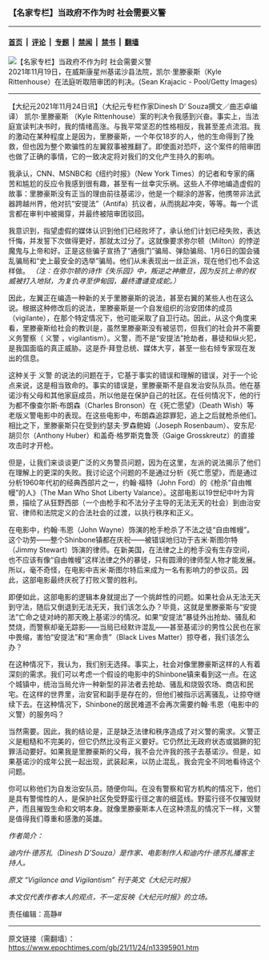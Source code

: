 ### 【名家专栏】当政府不作为时 社会需要义警

---

#### [首页](../../../..?n13395901) &nbsp;|&nbsp; [评论](../../../../../epoch-comment?n13395901) &nbsp;|&nbsp; [专题](../../../../../epoch-special?n13395901) &nbsp;|&nbsp; [禁闻](../../../../../epoch-news?n13395901) &nbsp;|&nbsp; [禁书](../../../../../books?n13395901) &nbsp;|&nbsp; [翻墙](https://github.com/gfw-breaker/nogfw/blob/master/README.md?n13395901)


<div><img alt="【名家专栏】当政府不作为时 社会需要义警" class="attachment-djy_600_400 size-djy_600_400 wp-post-image" src="https://i.epochtimes.com/assets/uploads/2021/11/id13395908-GettyImages-1236665464-1-600x400.jpg"/>
<div class="caption">
 2021年11月19日，在威斯康星州基诺沙县法院，凯尔‧里滕豪斯（Kyle Rittenhouse）在法庭听取陪审团的判决。(Sean Krajacic - Pool/Getty Images)
</div></div><hr/><div class="post_content" id="artbody" itemprop="articleBody">
 <!-- article content begin -->
 <p>
  【大纪元2021年11月24日讯】（大纪元专栏作家Dinesh D’ Souza撰文／曲志卓编译）
  <ok href="https://www.epochtimes.com/gb/tag/%E5%87%AF%E5%B0%94%E2%80%A7%E9%87%8C%E6%BB%95%E8%B1%AA%E6%96%AF.html">
   凯尔‧里滕豪斯
  </ok>
  （Kyle Rittenhouse）案的判决令我感到兴奋。事实上，当法庭宣读判决书时，我的情绪高涨。与我平常坚忍的性格相反，我甚至差点流泪。我的激动在某种程度上是因为，里滕豪斯，一个年仅18岁的人，他的生命得到了挽救，但也因为整个欺骗性的左翼叙事被推翻了。即使面对恐吓，这个案件的陪审团也做了正确的事情，它的一致决定将对我们的文化产生持久的影响。
 </p>
 <p>
  我承认，CNN、MSNBC和《纽约时报》（New York Times）的记者和专家的痛苦和尴尬的反应令我感到很有趣，甚至有一丝幸灾乐祸。这些人不停地编造虚假的故事：里滕豪斯没有正当的理由前往基诺沙，他是一个糊涂的游客，他携带非法武器跨越州界，他对抗“安提法”（Antifa）抗议者，从而挑起冲突，等等。每一个谎言都在审判中被揭穿，并最终被陪审团驳回。
 </p>
 <p>
  我意识到，指望虚假的媒体认识到他们已经败坏了，承认他们计划已经失败，表达忏悔，并发誓下次做得更好，那就太过分了。这就像要求弥尔顿（Milton）的悖逆魔鬼与上帝和好。正是这些骗子宣扬了“通俄门”骗局、弹劾骗局、1月6日的国会骚乱骗局和“史上最安全的选举”骗局。他们从未表现出一丝正派，现在他们也不会这样做。
  <em>
   （注：在弥尔顿的诗作《失乐园》中，叛逆之神撒旦，因为反抗上帝的权威被打入地狱，为复仇寻至伊甸园，最终遭谴变成蛇。）
  </em>
 </p>
 <p>
  因此，左翼正在编造一种新的关于里滕豪斯的说法，甚至右翼的某些人也在这么说。根据这种修改后的说法，里滕豪斯是一个自发组织的治安团体的成员（vigilante），在那个特定情况下，他可能采取了自卫行动。因此，从这个角度来看，里滕豪斯给社会的教训是，虽然里滕豪斯没有被惩罚，但我们的社会并不需要义务警察（
  <ok href="https://www.epochtimes.com/gb/tag/%E4%B9%89%E8%AD%A6.html">
   义警
  </ok>
  ，vigilantism）。义警，而不是“安提法”抢劫者，暴徒和纵火犯，是我国面临的真正威胁。这是乔‧拜登总统、媒体大亨，甚至一些右倾专家现在发出的信息。
 </p>
 <p>
  这种关于
  <ok href="https://www.epochtimes.com/gb/tag/%E4%B9%89%E8%AD%A6.html">
   义警
  </ok>
  的说法的问题在于，它基于事实的错误和理解的错误，对于一个论点来说，这是相当致命的。事实的错误是，里滕豪斯不是自发治安队队员。他在基诺沙有父母和其他家庭成员，所以他是在保护自己的社区。在任何情况下，他的行为都不像查尔斯‧布朗森（Charles Bronson）在《死亡愿望》（Death Wish）等老版义警电影中的表现。在这些电影中，布朗森追踪罪犯，追上之后就枪杀他们。相比之下，里滕豪斯只在受到约瑟夫‧罗森鲍姆（Joseph Rosenbaum）、安东尼‧胡贝尔（Anthony Huber）和盖奇‧格罗斯克鲁茨（Gaige Grosskreutz）的直接攻击时才开枪。
 </p>
 <p>
  但是，让我们来谈谈更广泛的义务警员问题，因为在这里，左派的说法揭示了他们在理解上的更深的失败。我讨论这个问题的不是通过分析《死亡愿望》，而是通过分析1960年代初的经典西部片之一，约翰‧福特（John Ford）的《枪杀“自由帷幔”的人》（The Man Who Shot Liberty Valance）。这部电影以19世纪中叶为背景，描绘了从狂野西部（一个由枪手和不法分子主导的无法无天的社会）到由治安官、律师和法院定义的合法社会的过渡，以执行秩序和正义。
 </p>
 <p>
  在电影中，约翰‧韦恩（John Wayne）饰演的枪手枪杀了不法之徒“自由帷幔”。这个功劳——整个Shinbone镇都在庆祝——被错误地归功于吉米‧斯图尔特（Jimmy Stewart）饰演的律师。在新美国，在法律之上的枪手没有生存空间，也不应该有像“自由帷幔”这样法律之外的暴徒，只有圆滑的律师型人物才能发展。所以，毫不奇怪，在电影中吉米‧斯图尔特后来成为一名有影响力的参议员。因此，这部电影最终庆祝了打败义警的胜利。
 </p>
 <p>
  即便如此，这部电影的逻辑本身就提出了一个挑衅性的问题。如果社会从无法无天到守法，随后又倒退到无法无天，我们该怎么办？毕竟，这就是里滕豪斯与“安提法”亡命之徒对峙的那天晚上基诺沙的情况。如果“安提法”暴徒外出抢劫、骚乱和焚烧，而警察却毫无踪影——当局已经默许混乱——甚至基诺沙的男性公民也在家中畏缩，害怕“安提法”和“黑命贵”（Black Lives Matter）掠夺者，我们该怎么办？
 </p>
 <p>
  在这种情况下，我认为，我们别无选择。事实上，社会对像里滕豪斯这样的人有着深刻的需求。我们可以考虑一个假设的电影中的Shinbone镇来看到这一点。在这个城镇中，统治当局允许一种新型的非法者去抢劫、骚乱和烧毁农场、商店和民宅。在这样的世界里，治安官和副手是存在的，但他们被指示远离骚乱，让掠夺继续下去。在这种情况下，Shinbone的居民难道不会再次需要约翰‧韦恩（电影中的义警）的服务吗？
 </p>
 <p>
  当然需要。因此，我的结论是，正是缺乏法律和秩序造成了对义警的需求。义警正义是粗糙和不完美的，但它仍然比没有正义要好。它仍然比无政府状态或猖獗的犯罪活动要好。如果我是里滕豪斯的父母，我不会允许我的孩子去基诺沙。但是，如果基诺沙的成年公民一起出现，武装起来，以防止混乱，我会完全不同地看待这个问题。
 </p>
 <p>
  你可以称他们为自发治安队员。随便你叫。在没有警察和官方机构的情况下，他们是具有警惕性的人，是保护社区免受野蛮行径之害的细蓝线。野蛮行径不仅摧毁财产，而且摧毁生命和文明本身。就像里滕豪斯本人在这种溃乱的情况下一样，义警是值得我们尊重和感激的英雄。
 </p>
 <p>
  <em>
   作者简介：
  </em>
 </p>
 <p>
  <em>
   迪内什‧德苏扎（Dinesh D’Souza）是作家、电影制作人和迪内什‧德苏扎播客主持人。
  </em>
 </p>
 <p>
  <em>
   原文
   <ok href="https://www.theepochtimes.com/vigilance-and-vigilantism_4118441.html">
    “Vigilance and Vigilantism”
   </ok>
   刊于英文《大纪元时报》
  </em>
 </p>
 <p>
  <em>
   本文仅代表作者本人的观点，不一定反映《大纪元时报》的立场。
  </em>
 </p>
 <p>
  责任编辑：高静#
 </p>
 <!-- article content end -->
 <div id="below_article_ad">
 </div>
</div>


---

原文链接（需翻墙）：https://www.epochtimes.com/gb/21/11/24/n13395901.htm